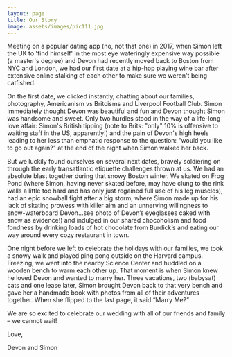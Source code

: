 ```yaml
---
layout: page
title: Our Story
image: assets/images/pic111.jpg
---
```


<!-- Text stuff -->
Meeting on a popular dating app (no, not that one) in 2017, when Simon left the UK to 'find himself' in the most eye wateringly expensive way possible (a master's degree) and Devon had recently moved back to Boston from NYC and London, we had our first date at a hip-hop playing wine bar after extensive online stalking of each other to make sure we weren't being catfished.

On the first date, we clicked instantly, chatting about our families, photography, Americanism vs Britcisms and Liverpool Football Club.  Simon immediately thought Devon was beautiful and fun and Devon thought Simon was handsome and sweet. Only two hurdles stood in the way of a life-long love affair: Simon's British tipping (note to Brits: "only" 10% is offensive to waiting staff in the US, apparently!) and the pain of Devon's high heels leading to her less than emphatic response to the question: "would you like to go out again?" at the end of the night when Simon walked her back. 

But we luckily found ourselves on several next dates, bravely soldiering on through the early transatlantic etiquette challenges thrown at us. We had an absolute blast together during that snowy Boston winter. We  skated on Frog Pond (where Simon, having never skated before, may have clung to the rink walls a little too hard and has only just regained full use of his leg muscles), had an epic snowball fight after a big storm, where Simon made up for his lack of skating prowess with killer aim and an unnerving willingness to snow-waterboard Devon…see photo of Devon’s eyeglasses caked with snow as evidence!) and indulged in our shared chocoholism and food fondness by drinking loads of hot chocolate from Burdick’s and eating our way around every cozy restaurant in town.  

One night before we left to celebrate the holidays with our families, we took a snowy walk and played ping pong outside on the Harvard campus. Freezing, we went into the nearby Science Center and huddled on a wooden bench to warm each other up. That moment is when Simon knew he loved Devon and wanted to marry her. Three vacations, two (babysat) cats and one lease later, Simon brought Devon back to that very bench and gave her a handmade book with photos from all of their adventures together. When she flipped to the last page, it said “Marry Me?”

We are so excited to celebrate our wedding with all of our friends and family – we cannot wait!

Love,

Devon and Simon 
